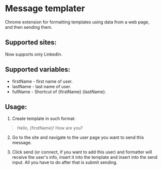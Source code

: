 # Message templater

Chrome extension for formatting templates using data from a web page, and then sending them.

## Supported sites:

Now supports only LinkedIn.

## Supported variables:

* firstName - first name of user.
* lastName - last name of user.
* fullName - Shortcut of {firstName} {lastName}.

## Usage:

1. Create template in such format: 

> Hello, {firstName}!
> How are you?

2. Go to the site and navigate to the user page you want to send this message.

3. Click send (or connect, if you want to add this user) and formatter will receive the user's info, insert it into the template and insert into the send input. All you have to do after that is submit sending.
